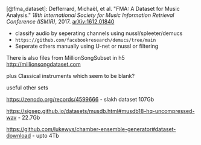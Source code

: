 [@fma_dataset]: Defferrard, Michaël, et al. "FMA: A Dataset for Music Analysis." *18th International Society for Music Information Retrieval Conference (ISMIR)*, 2017. [arXiv:1612.01840](https://arxiv.org/abs/1612.01840)

- classify audio by seperating channels using nussl/spleeter/demucs
 -  `https://github.com/facebookresearch/demucs/tree/main`
- Seperate others manually using U-net or nussl or filtering

















There is also files from MillionSongSubset in h5
http://millionsongdataset.com


plus Classical instruments   which seem to be blank?




useful other sets


https://zenodo.org/records/4599666    -  slakh dataset 107Gb



https://sigsep.github.io/datasets/musdb.html#musdb18-hq-uncompressed-wav     -  22.7Gb


https://github.com/lukewys/chamber-ensemble-generator#dataset-download    -  upto 4Tb